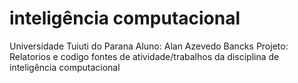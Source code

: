 # inteligência computacional
Universidade Tuiuti do Parana
Aluno: Alan Azevedo Bancks
Projeto: Relatorios e codigo fontes de atividade/trabalhos da disciplina de inteligência computacional